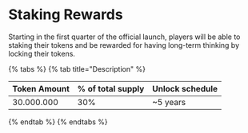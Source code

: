 # Staking Rewards

Starting in the first quarter of the official launch, players will be able to staking their tokens and be rewarded for having long-term thinking by locking their tokens.



{% tabs %}
{% tab title="Description" %}


| Token Amount | % of total supply | Unlock schedule |
| ------------ | ----------------- | --------------- |
| 30.000.000   | 30%               |  \~5 years      |
{% endtab %}
{% endtabs %}
